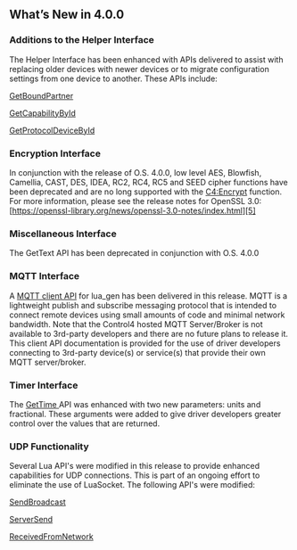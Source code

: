 
## What’s New in 4.0.0

### Additions to the Helper Interface

The Helper Interface has been enhanced with APIs delivered to assist with replacing older devices with newer devices or to migrate configuration settings from one device to another. These APIs include:

[GetBoundPartner][1]

[GetCapabilityById][2]

[GetProtocolDeviceById][3]


### Encryption Interface

In conjunction with the release of O.S. 4.0.0, low level AES, Blowfish, Camellia, CAST, DES, IDEA, RC2, RC4, RC5 and SEED cipher functions have been deprecated and are no long supported with the [C4:Encrypt][4] function. For more information, please see the release notes for OpenSSL 3.0: [https://openssl-library.org/news/openssl-3.0-notes/index.html][5]


### Miscellaneous Interface
The GetText API has been deprecated in conjunction with O.S. 4.0.0


### MQTT Interface

A [MQTT client API][6] for lua\_gen has been delivered in this release. MQTT is a lightweight publish and subscribe messaging protocol that is intended to connect remote devices using small amounts of code and minimal network bandwidth. Note that the Control4 hosted MQTT Server/Broker is not available to 3rd-party developers and there are no future plans to release it. This client API documentation is provided for the use of driver developers connecting to 3rd-party device(s) or service(s) that provide their own MQTT server/broker. 


### Timer Interface

The [GetTime ][7]API was enhanced with two new parameters: units and fractional. These arguments were added to give driver developers greater control over the values that are returned.


### UDP Functionality

Several Lua API's were modified in this release to provide enhanced capabilities for UDP connections. This is part of an ongoing effort to eliminate the use of LuaSocket. The following API's were modified:

[SendBroadcast][8]

[ServerSend][9]

[ReceivedFromNetwork][10]

[1]:	https://snap-one.github.io/docs-driverworks-api-4.0.0-beta/#helper-interface-getboundpartner
[2]:	https://snap-one.github.io/docs-driverworks-api-4.0.0-beta/#helper-interface-getcapabilitybyid
[3]:	https://snap-one.github.io/docs-driverworks-api-4.0.0-beta/#helper-interface-getprotocoldevicebyid
[4]:	https://snap-one.github.io/docs-driverworks-api-4.0.0-beta/#encryption-interface
[5]:	https://openssl-library.org/news/openssl-3.0-notes/index.html
[6]:	https://snap-one.github.io/docs-driverworks-api-4.0.0-beta/#mqtt-lua-apis
[7]:	https://snap-one.github.io/docs-driverworks-api-4.0.0-beta/#timer-interface-gettime
[8]:	https://snap-one.github.io/docs-driverworks-api-4.0.0-beta/#serial-and-network-interface-sendbroadcast
[9]:	https://snap-one.github.io/docs-driverworks-api-4.0.0-beta/#server-socket-interface-onserverdatain
[10]:	https://snap-one.github.io/docs-driverworks-api-4.0.0-beta/#serial-and-network-interface-receivedfromnetwork